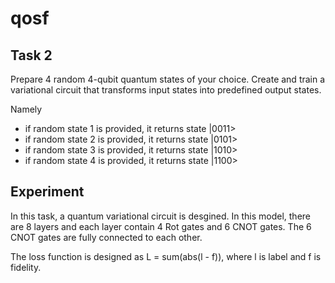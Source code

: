 # qosf
## Task 2
Prepare 4 random 4-qubit quantum states of your choice.
Create and train a variational circuit that transforms input states into predefined output states.   

Namely
- if random state 1 is provided, it returns state |0011>
- if random state 2 is provided, it returns state |0101>
- if random state 3 is provided, it returns state |1010>
- if random state 4 is provided, it returns state |1100>

## Experiment
In this task, a quantum variational circuit is desgined. In this model, there are 8 layers and each layer contain 4 Rot gates and 6 CNOT gates. The 6 CNOT gates are fully connected to each other.   

The loss function is designed as L = sum(abs(l - f)), where l is label and f is fidelity. 

